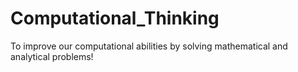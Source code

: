 # Computational_Thinking
To improve our computational abilities by solving mathematical and analytical problems!
